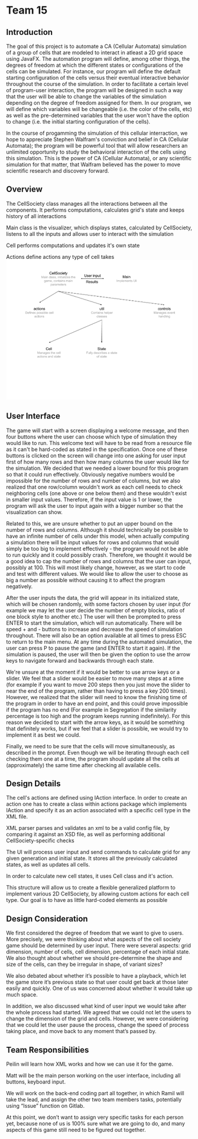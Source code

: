 # Team 15

## Introduction
The goal of this project is to automate a CA (Cellular Automata) simulation of a group of cells that are modeled to interact in atleast a 2D grid space using 
JavaFX. The automation program will define, among other things, the degrees of freedom at which the different states or configurations of the cells can be simulated. 
For instance, our program will define the default starting configuration of the cells versus their eventual interactive behavior throughout the course of the simulation.
In order to facilitate a certain level of program-user interaction, the program will be designed in such a way that the user will be able to change the variables 
of the simulation depending on the degree of freedom assigned for them. In our program, we will define which variables will be changeable (i.e. the color of the cells, etc) 
as well as the pre-determined variables that the user won't have the option to change (i.e. the initial starting configuration of the cells). 

In the course of progamming the simulation of this cellular interraction, we hope to appreciate Stephen Walfram's conviction and belief in CA (Cellular Automata); the 
program will be powerful tool that will allow researchers an unlimited opportunity to study the behavioral interaction of the cells using this simulation. This is the 
power of CA (Cellular Automata), or any scientific simulation for that matter, that Walfram believed has the power to move scientific research and discovery forward.

## Overview
The CellSociety class manages all the interactions between all the components.
It performs computations, calculates grid's state and keeps history of all interactions

Main class is the visualizer, which displays states, calculated by CellSociety,
listens to all the inputs and allows user to interact with the simulation

Cell performs computations and updates it's own state

Actions define actions any type of cell takes
![Scheme](Scheme.png)
## User Interface
The game will start with a screen displaying a welcome message, and then four buttons where the user can choose which type of simulation they would like to run. This welcome text will have to be read from a resource file as it can't be hard-coded as stated in the specification. Once one of these buttons is clicked on the screen will change into one asking for user input first of how many rows and then how many columns the user would like for the simulation. We decided that we needed a lower bound for this program so that it could run effectively. Obviously negative numbers would be impossible for the number of rows and number of columns, but we also realized that one row/column wouldn't work as each cell needs to check neighboring cells (one above or one below them) and these wouldn't exist in smaller input values. Therefore, if the input value is 1 or lower, the program will ask the user to input again with a bigger number so that the visualization can show. 

Related to this, we are unsure whether to put an upper bound on the number of rows and columns. Although it should technically be possible to have an infinite number of cells under this model, when actually computing a simulation there will be input values for rows and columns that would simply be too big to implement effectively - the program would not be able to run quickly and it could possibly crash. Therefore, we thought it would be a good idea to cap the number of rows and columns that the user can input, possibly at 100. This will most likely change, however, as we start to code and test with different values. We would like to allow the user to choose as big a number as possible without causing it to affect the program negatively. 

After the user inputs the data, the grid will appear in its initialized state, which will be chosen randomly, with some factors chosen by user input (for example we may let the user decide the number of empty blocks, ratio of one block style to another etc.) The user will then be prompted to press ENTER to start the simulation, which will run automatically. There will be speed + and - buttons to increase and decrease the speed of simulation throughout.  There will also be an option available at all times to press ESC to return to the main menu. At any time during the automated simulation, the user can press P to pause the game (and ENTER to start it again). If the simulation is paused, the user will then be given the option to use the arrow keys to navigate forward and backwards through each state. 

We're unsure at the moment if it would be better to use arrow keys or a slider. We feel that a slider would be easier to move many steps at a time (for example if you want to move 200 steps then you just move the slider to near the end of the program, rather than having to press a key 200 times). However, we realized that the slider will need to know the finishing time of the program in order to have an end point, and this could prove impossible if the program has no end (For example in Segregation if the similarity percentage is too high and the program keeps running indefinitely). For this reason we decided to start with the arrow keys, as it would be something that definitely works, but if we feel that a slider is possible, we would try to implement it as best we could. 

Finally, we need to be sure that the cells will move simultaneously, as described in the prompt. Even though we will be iterating through each cell checking them one at a time, the program should update all the cells at (approximately) the same time after checking all available cells. 


## Design Details
The cell's actions are defined using IAction interface. In order to create an action
one has to create a class within actions package which implements IAction and 
specify it as an action associated with a specific cell type in the XML file.

XML parser parses and validates an xml to be a valid config file, by comparing
it against an XSD file, as well as performing additional CellSociety-specific
checks 

The UI will process user input and send commands to calculate grid for any
given generation and initial state. It stores all the previously calculated states,
as well as updates all cells.

In order to calculate new cell states, it uses Cell class and it's action.

This structure will allow us to create a flexible generalized platform to implement
various 2D CellSociety, by allowing custom actions for each cell type. Our goal is
to have as little hard-coded elements as possible
## Design Consideration

We first considered the degree of freedom that we want to give to users. More precisely, we were thinking about what aspects of the cell society game should be determined by user input. There were several aspects: grid dimension, number of cells, cell dimension, percentage of each initial state. We also thought about whether we should pre-determine the shape and size of the cells, can they be irregular in shape, of variant sizes? 

We also debated about whether it’s possible to have a playback, which let the game store it’s previous state so that user could get back at those later easily and quickly. One of us was concerned about whether it would take up much space.

In addition, we also discussed what kind of user input we would take after the whole process had started. We agreed that we could not let the users to change the dimension of the grid and cells. However, we were considering that we could let the user pause the process, change the speed of process taking place, and move back to any moment that’s passed by.

## Team Responsibilities
Peilin will learn how XML works and how we can use it for the game.

Matt will be the main person working on the user interface, including all buttons, keyboard input. 

We will work on the back-end coding part all together, in which Ramil will take the lead, and assign the other two team members tasks, potentially using “Issue” function on Gitlab.

At this point, we don’t want to assign very specific tasks for each person yet, because none of us is 100% sure what we are going to do, and many aspects of this game still need to be figured out together.